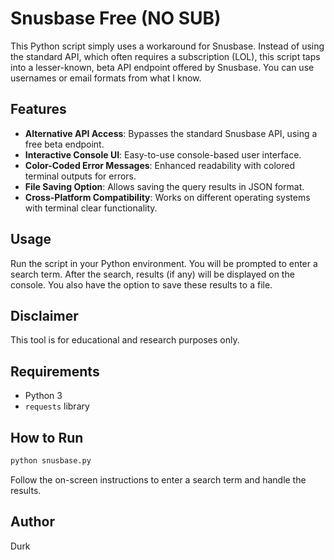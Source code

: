 
# Snusbase Free (NO SUB)

This Python script simply uses a workaround for Snusbase. Instead of using the standard API, which often requires a subscription (LOL), this script taps into a lesser-known, beta API endpoint offered by Snusbase. You can use usernames or email formats from what I know.

## Features

- **Alternative API Access**: Bypasses the standard Snusbase API, using a free beta endpoint.
- **Interactive Console UI**: Easy-to-use console-based user interface.
- **Color-Coded Error Messages**: Enhanced readability with colored terminal outputs for errors.
- **File Saving Option**: Allows saving the query results in JSON format.
- **Cross-Platform Compatibility**: Works on different operating systems with terminal clear functionality.

## Usage

Run the script in your Python environment. You will be prompted to enter a search term. After the search, results (if any) will be displayed on the console. You also have the option to save these results to a file.

## Disclaimer

This tool is for educational and research purposes only.

## Requirements

- Python 3
- `requests` library

## How to Run

```bash
python snusbase.py
```

Follow the on-screen instructions to enter a search term and handle the results.

## Author

Durk
